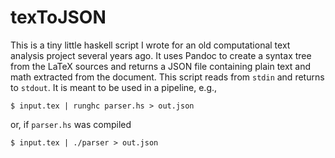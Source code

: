 # texToJSON

This is a tiny little haskell script I wrote for an old computational text analysis project several years ago. It uses Pandoc to create a syntax tree from the LaTeX sources and returns a JSON file containing plain text and math extracted from the document. This script reads from `stdin` and returns to `stdout`. It is meant to be used in a pipeline, e.g.,

```
$ input.tex | runghc parser.hs > out.json
```

or, if `parser.hs` was compiled

```
$ input.tex | ./parser > out.json
```



